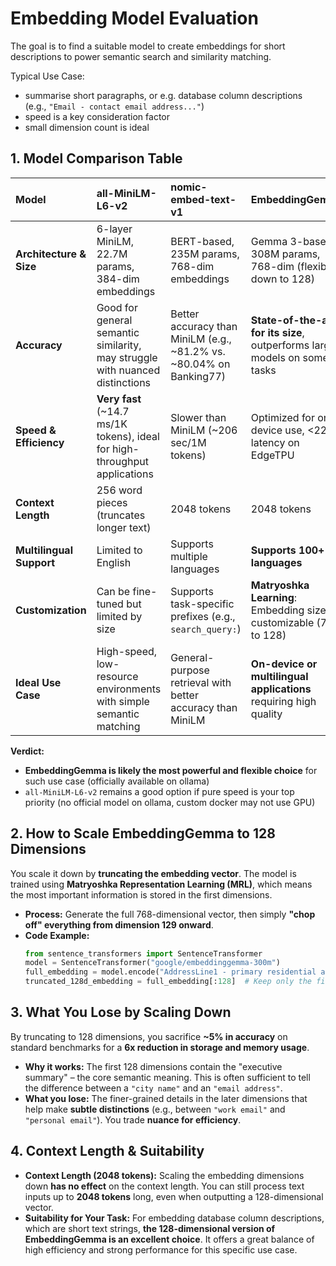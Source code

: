 # Embedding Model Evaluation

The goal is to find a suitable model to create embeddings for short descriptions to power semantic search and similarity matching.

Typical Use Case:

- summarise short paragraphs, or e.g. database column descriptions (e.g., `"Email - contact email address..."`)
- speed is a key consideration factor
- small dimension count is ideal

## 1. Model Comparison Table

| **Model**                | **all-MiniLM-L6-v2**                                                         | **nomic-embed-text-v1**                                             | **EmbeddingGemma**                                                         |
|:-------------------------|:-----------------------------------------------------------------------------|:--------------------------------------------------------------------|:---------------------------------------------------------------------------|
| **Architecture & Size**  | 6-layer MiniLM, 22.7M params, 384-dim embeddings                             | BERT-based, 235M params, 768-dim embeddings                         | Gemma 3-based, 308M params, 768-dim (flexible down to 128)                 |
| **Accuracy**             | Good for general semantic similarity, may struggle with nuanced distinctions | Better accuracy than MiniLM (e.g., ~81.2% vs. ~80.04% on Banking77) | **State-of-the-art for its size**, outperforms larger models on some tasks |
| **Speed & Efficiency**   | **Very fast** (~14.7 ms/1K tokens), ideal for high-throughput applications   | Slower than MiniLM (~206 sec/1M tokens)                             | Optimized for on-device use, <22ms latency on EdgeTPU                      |
| **Context Length**       | 256 word pieces (truncates longer text)                                      | 2048 tokens                                                         | 2048 tokens                                                                |
| **Multilingual Support** | Limited to English                                                           | Supports multiple languages                                         | **Supports 100+ languages**                                                |
| **Customization**        | Can be fine-tuned but limited by size                                        | Supports task-specific prefixes (e.g., `search_query:`)             | **Matryoshka Learning**: Embedding size customizable (768 to 128)          |
| **Ideal Use Case**       | High-speed, low-resource environments with simple semantic matching          | General-purpose retrieval with better accuracy than MiniLM          | **On-device or multilingual applications** requiring high quality          |

**Verdict:**

- **EmbeddingGemma is likely the most powerful and flexible choice** for such use case (officially available on ollama)
- `all-MiniLM-L6-v2` remains a good option if pure speed is your top priority (no official model on ollama, custom docker may not use GPU)

## 2. How to Scale EmbeddingGemma to 128 Dimensions

You scale it down by **truncating the embedding vector**. The model is trained using **Matryoshka Representation Learning (MRL)**, which means the most important information is stored in the first dimensions.

* **Process:** Generate the full 768-dimensional vector, then simply **"chop off" everything from dimension 129 onward**.
* **Code Example:**
  ```python
  from sentence_transformers import SentenceTransformer
  model = SentenceTransformer("google/embeddinggemma-300m")
  full_embedding = model.encode("AddressLine1 - primary residential address")
  truncated_128d_embedding = full_embedding[:128]  # Keep only the first 128 dimensions
  ```

## 3. What You Lose by Scaling Down

By truncating to 128 dimensions, you sacrifice **~5% in accuracy** on standard benchmarks for a **6x reduction in storage and memory usage**.

* **Why it works:** The first 128 dimensions contain the "executive summary" – the core semantic meaning. This is often sufficient to tell the difference between a `"city name"` and an `"email address"`.
* **What you lose:** The finer-grained details in the later dimensions that help make **subtle distinctions** (e.g., between `"work email"` and `"personal email"`). You trade **nuance for efficiency**.

## 4. Context Length & Suitability

* **Context Length (2048 tokens):** Scaling the embedding dimensions down **has no effect** on the context length. You can still process text inputs up to **2048 tokens** long, even when outputting a 128-dimensional vector.
* **Suitability for Your Task:** For embedding database column descriptions, which are short text strings, **the 128-dimensional version of EmbeddingGemma is an excellent choice**. It offers a great balance of high efficiency and strong performance for this specific use case.